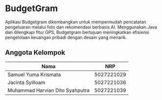 # BudgetGram

Aplikasi Budgetgram dikembangkan untuk mempermudah pencatatan pengeluaran melalui foto dan rekomendasi berbasis AI. Menggunakan Java dan dilengkapi fitur GPS, Budgetgram bertujuan meningkatkan efisiensi pengelolaan keuangan pribadi dengan desain yang menarik. 

## Anggota Kelompok

| Nama | NRP |
| ---- | --- | 
| Samuel Yuma Krismata | 5027221029 |
| Jacinta Syilloam | 5027221036 |
| Muhammad Harvian Dito Syahputra | 5027221039 |
